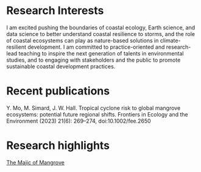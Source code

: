 # Research Interests
I am excited pushing the boundaries of coastal ecology, Earth science, and data science to better understand coastal resilience to storms, and the role of coastal ecosystems can play as nature-based solutions in climate-resilient development. I am committed to practice-oriented and research-lead teaching to inspire the next generation of talents in environmental studies, and to engaging with stakeholders and the public to promote sustainable coastal development practices.

# Recent publications
Y. Mo, M. Simard, J. W. Hall. Tropical cyclone risk to global mangrove ecosystems: potential future regional shifts. Frontiers in Ecology and the Environment (2023) 21(6): 269–274, doi:10.1002/fee.2650 

# Research highlights
[The Majic of Mangrove ](https://www.youtube.com/watch?v=2gAxHTHOSKk)
